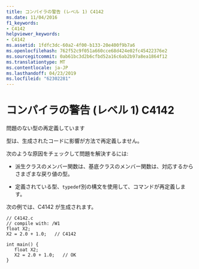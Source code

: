 ```yaml
---
title: コンパイラの警告 (レベル 1) C4142
ms.date: 11/04/2016
f1_keywords:
- C4142
helpviewer_keywords:
- C4142
ms.assetid: 1fdfc3dc-60a2-4f00-b133-20e400f9b7a6
ms.openlocfilehash: 762f52c9f051a660cce68d424e02fc45422376e2
ms.sourcegitcommit: 0ab61bc3d2b6cfbd52a16c6ab2b97a8ea1864f12
ms.translationtype: MT
ms.contentlocale: ja-JP
ms.lasthandoff: 04/23/2019
ms.locfileid: "62302281"
---
```

# <a name="compiler-warning-level-1-c4142"></a>コンパイラの警告 (レベル 1) C4142

問題のない型の再定義しています

型は、生成されたコードに影響が方法で再定義しません。

次のような原因をチェックして問題を解決するには:

- 派生クラスのメンバー関数は、基底クラスのメンバー関数は、対応するからさまざまな戻り値の型。

- 定義されている型、`typedef`別の構文を使用して、コマンドが再定義します。

次の例では、C4142 が生成されます。

```
// C4142.c
// compile with: /W1
float X2;
X2 = 2.0 + 1.0;   // C4142

int main() {
   float X2;
   X2 = 2.0 + 1.0;   // OK
}
```